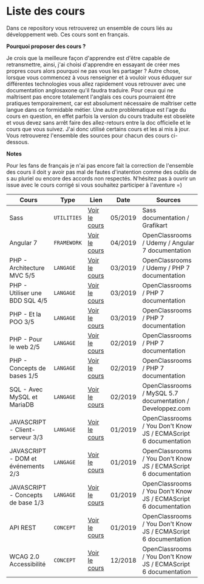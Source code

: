 # Liste des cours

Dans ce repository vous retrouverez un ensemble de cours liés au développement web. Ces cours sont en français.<br>

**Pourquoi proposer des cours ?** <br>

Je crois que la meilleure façon d'apprendre est d'être capable de retransmettre, ainsi, j'ai choisi d'apprendre en essayant de créer mes propres cours alors pourquoi ne pas vous les partager ?
Autre chose, lorsque vous commencez à vous renseigner et à vouloir vous éduquer sur différentes technologies vous allez rapidement vous retrouver avec une documentation anglosaxone qu'il faudra traduire. Pour ceux qui ne maîtrisent pas encore totalement l'anglais ces cours pourraient être pratiques temporairement, car est absolument nécessaire de maîtriser cette langue dans ce formidable métier. Une autre problèmatique est l'age du cours en question, en effet parfois la version du cours traduite est obselète et vous devez sans arrêt faire des allez-retours entre la doc officielle et le cours que vous suivez. J'ai donc utilisé certains cours et les ai mis à jour. <br>
Vous retrouverez l'ensemble des sources pour chacun des cours ci-dessous.

**Notes** <br>

Pour les fans de français je n'ai pas encore fait la correction de l'ensemble des cours il doit y avoir pas mal de fautes d'inatention comme des oublis de s au pluriel ou encore des accords non respectés. N'hésitez pas à ouvrir un issue avec le cours corrigé si vous souhaitez participer à l'aventure =)


Cours								|	Type			| Lien								|		Date		|		Sources		|
-----------------------------------	|	--------------	| -----------------------------------	| 		-----		|		-------		|
Sass							|	`UTILITIES`		|[Voir le cours](https://github.com/PaulWeinsberg/my-courses/tree/master/Sass)	|	05/2019	|	Sass documentation / Grafikart	|
Angular 7							|	`FRAMEWORK`		|[Voir le cours](https://github.com/PaulWeinsberg/my-courses/tree/master/Angular%207)	|	04/2019	|	OpenClassrooms / Udemy / Angular 7 documentation	|
PHP - Architecture MVC 5/5		|	`LANGAGE`			|[Voir le cours](https://www.evernote.com/shard/s317/sh/f6781819-f735-4fcc-bd4a-3fc5b7a22ee3/a26604ad5821a5e01cab0080a6637019)	|	03/2019	|	OpenClassrooms / Udemy / PHP 7 documentation	|
PHP - Utiliser une BDD SQL 4/5	|	`LANGAGE`			|[Voir le cours](https://www.evernote.com/shard/s317/sh/b7c838c5-ab78-4ec5-ac1f-a3f1acf6f092/50cb46b93f7192c40fa52d67d89d7e6f)	|	03/2019	|	OpenClassrooms / PHP 7 documentation	|
PHP - Et la POO 3/5				|	`LANGAGE`			|[Voir le cours](https://www.evernote.com/shard/s317/sh/b51fa96f-5928-46c0-aee9-78f07977e3a6/2707aa480316af4089bed4a73a33d73e)	|	03/2019	|	OpenClassrooms / PHP 7 documentation	|
PHP - Pour le web 2/5			|	`LANGAGE`			|[Voir le cours](https://www.evernote.com/shard/s317/sh/461d42eb-f0ec-4c24-bd11-109d246d6ba3/b7e73bee99f9c9826da62f9c90e21bf9)	|	02/2019	|	OpenClassrooms / PHP 7 documentation	|
PHP - Concepts de bases 1/5		|	`LANGAGE`			|[Voir le cours](https://www.evernote.com/shard/s317/sh/cb847c2c-f991-4ffe-a5d1-03e1a185c3c5/bcc3df187abd6cc7db118b434cac76ae)	|	02/2019	|	OpenClassrooms / PHP 7 documentation	|
SQL - Avec MySQL et MariaDB		|	`LANGAGE`			|[Voir le cours](https://www.evernote.com/shard/s317/sh/831188bc-947f-43d8-9c2f-18f2555ae4b2/892c148dad99f25e07225901303f3700)	|	02/2019	|	OpenClassrooms / MySQL 5.7 documentation / Developpez.com	|
JAVASCRIPT - Client-serveur 3/3	|	`LANGAGE`			|[Voir le cours](https://www.evernote.com/shard/s317/sh/ed69da8d-04af-49e2-9562-98f2795c5935/03df4388149c5ba60b0bb997fcb7566a)	|	01/2019	|	OpenClassrooms / You Don't Know JS / ECMAScript 6 documentation	|
JAVASCRIPT - DOM et événements 2/3	|	`LANGAGE`	|	[Voir le cours](https://www.evernote.com/shard/s317/sh/69b846a4-0ec0-4e02-b116-ec8a0ec21c53/d8cc55be1a0d11fca10cf45173432aa3)	|	01/2019	|	OpenClassrooms / You Don't Know JS / ECMAScript 6 documentation	|
JAVASCRIPT - Concepts de base 1/3	|	`LANGAGE`	|	[Voir le cours](https://www.evernote.com/shard/s317/sh/0eea2d67-d13d-4e92-9d84-89d32ae35a61/d61f63860505ffc06196082faf3ece8d)	|	01/2019	|	OpenClassrooms / You Don't Know JS / ECMAScript 6 documentation	|
API REST				|	`CONCEPT`			|[Voir le cours](https://www.evernote.com/shard/s317/sh/05ebfe16-fd79-4883-a725-57974729a1cc/f7020562bf1ed6b5bb715cafe0686b49)	|	01/2019	|	OpenClassrooms / You Don't Know JS / ECMAScript 6 documentation	|
WCAG 2.0 Accessibilité	|	`CONCEPT`			|[Voir le cours](https://www.evernote.com/shard/s317/sh/f1b766a7-b5b9-4aba-bc65-2d6e210f6c6b/8799ab55e99650d7dd08615c7cea161f)	|	12/2018	|	OpenClassrooms / You Don't Know JS / ECMAScript 6 documentation	|
